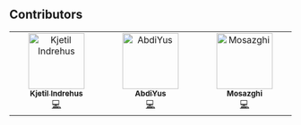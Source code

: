 ## Contributors

<!-- ALL-CONTRIBUTORS-LIST:START - Do not remove or modify this section -->
<!-- prettier-ignore-start -->
<!-- markdownlint-disable -->
<table>
  <tbody>
    <tr>
      <td align="center" valign="top" width="14.28%"><a href="http://www.indrehusdev.no"><img src="https://avatars.githubusercontent.com/u/66110094?v=4?s=100" width="100px;" alt="Kjetil Indrehus"/><br /><sub><b>Kjetil Indrehus</b></sub></a><br /><a href="#code-KjetilIN" title="Code">💻</a></td>
      <td align="center" valign="top" width="14.28%"><a href="https://github.com/AbdiYus"><img src="https://avatars.githubusercontent.com/u/133913649?v=4?s=100" width="100px;" alt="AbdiYus"/><br /><sub><b>AbdiYus</b></sub></a><br /><a href="#code-AbdiYus" title="Code">💻</a></td>
      <td align="center" valign="top" width="14.28%"><a href="https://github.com/Mosazghi"><img src="https://avatars.githubusercontent.com/u/116307580?v=4?s=100" width="100px;" alt="Mosazghi"/><br /><sub><b>Mosazghi</b></sub></a><br /><a href="#code-Mosazghi" title="Code">💻</a></td>
    </tr>
  </tbody>
</table>

<!-- markdownlint-restore -->
<!-- prettier-ignore-end -->

<!-- ALL-CONTRIBUTORS-LIST:END -->
